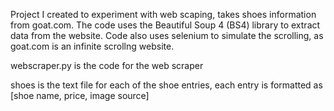 Project I created to experiment with web scaping, takes shoes information from goat.com.
The code uses the Beautiful Soup 4 (BS4) library to extract data from the website. Code also uses selenium to simulate the scrolling, as goat.com is an infinite scrollng website.

webscraper.py is the code for the web scraper

shoes is the text file for each of the shoe entries, each entry is formatted as [shoe name, price, image source]
